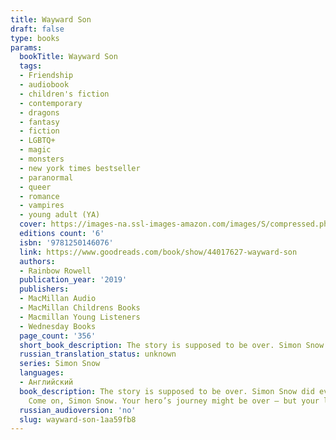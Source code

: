 ```yaml
---
title: Wayward Son
draft: false
type: books
params:
  bookTitle: Wayward Son
  tags:
  - Friendship
  - audiobook
  - children's fiction
  - contemporary
  - dragons
  - fantasy
  - fiction
  - LGBTQ+
  - magic
  - monsters
  - new york times bestseller
  - paranormal
  - queer
  - romance
  - vampires
  - young adult (YA)
  cover: https://images-na.ssl-images-amazon.com/images/S/compressed.photo.goodreads.com/books/1552666477i/44017627.jpg
  editions count: '6'
  isbn: '9781250146076'
  link: https://www.goodreads.com/book/show/44017627-wayward-son
  authors:
  - Rainbow Rowell
  publication_year: '2019'
  publishers:
  - MacMillan Audio
  - MacMillan Childrens Books
  - Macmillan Young Listeners
  - Wednesday Books
  page_count: '356'
  short_book_description: The story is supposed to be over. Simon Snow did everything he was supposed to do...
  russian_translation_status: unknown
  series: Simon Snow
  languages:
  - Английский
  book_description: The story is supposed to be over. Simon Snow did everything he was supposed to do. He beat the villain. He won the war. He even fell in love. Now comes the good part, right? Now comes the happily ever after…So why can’t Simon Snow get off the couch? What he needs, according to his best friend, is a change of scenery. He just needs to see himself in a new light…That’s how Simon and Penny and Baz end up in a vintage convertible, tearing across the American West. They find trouble, of course. (Dragons, vampires, skunk-headed things with shotguns.) And they get lost. They get so lost, they start to wonder whether they ever knew where they were headed in the first place…With Wayward Son, Rainbow Rowell has written a book for everyone who ever wondered what happened to the Chosen One after he saved the day. And a book for everyone who was ever more curious about the second kiss than the first. It’s another helping of sour cherry scones with an absolutely decadent amount of butter.
    Come on, Simon Snow. Your hero’s journey might be over – but your life has just begun.
  russian_audioversion: 'no'
  slug: wayward-son-1aa59fb8
---
```


